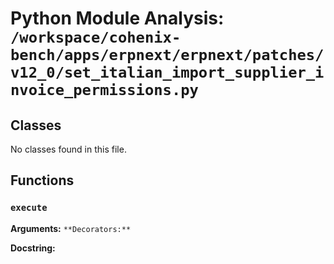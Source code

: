 # Python Module Analysis: `/workspace/cohenix-bench/apps/erpnext/erpnext/patches/v12_0/set_italian_import_supplier_invoice_permissions.py`

## Classes

No classes found in this file.


## Functions

### `execute`
**Arguments:** ``
**Decorators:** ``

**Docstring:**
```

```

